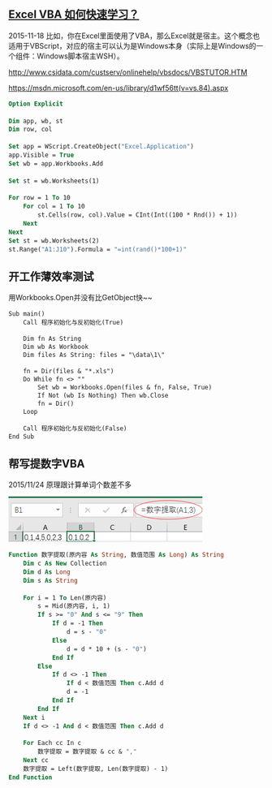 [Excel VBA 如何快速学习？](http://www.zhihu.com/question/20870802/answer/54998361)
----
2015-11-18
比如，你在Excel里面使用了VBA，那么Excel就是宿主。这个概念也适用于VBScript，对应的宿主可以认为是Windows本身（实际上是Windows的一个组件：Windows脚本宿主WSH）。
 
http://www.csidata.com/custserv/onlinehelp/vbsdocs/VBSTUTOR.HTM

https://msdn.microsoft.com/en-us/library/d1wf56tt(v=vs.84).aspx

```vb
Option Explicit

Dim app, wb, st
Dim row, col

Set app = WScript.CreateObject("Excel.Application")
app.Visible = True
Set wb = app.Workbooks.Add

Set st = wb.Worksheets(1)

For row = 1 To 10
    For col = 1 To 10
        st.Cells(row, col).Value = CInt(Int((100 * Rnd()) + 1))
    Next
Next
Set st = wb.Worksheets(2)
st.Range("A1:J10").Formula = "=int(rand()*100+1)"
```

开工作薄效率测试
----
用Workbooks.Open并没有比GetObject快~~
```vbs
Sub main()
    Call 程序初始化与反初始化(True)

    Dim fn As String
    Dim wb As Workbook
    Dim files As String: files = "\data\1\"
    
    fn = Dir(files & "*.xls")
    Do While fn <> ""
        Set wb = Workbooks.Open(files & fn, False, True)
        If Not (wb Is Nothing) Then wb.Close
        fn = Dir()
    Loop

    Call 程序初始化与反初始化(False)
End Sub
```

帮写提数字VBA 
----
2015/11/24
原理跟计算单词个数差不多

![](./image/QQ图片20151124145237.png)
```vb
Function 数字提取(原内容 As String, 数值范围 As Long) As String
    Dim c As New Collection
    Dim d As Long
    Dim s As String
    
    For i = 1 To Len(原内容)
        s = Mid(原内容, i, 1)
        If s >= "0" And s <= "9" Then
            If d = -1 Then
                d = s - "0"
            Else
                d = d * 10 + (s - "0")
            End If
        Else
            If d <> -1 Then
                If d < 数值范围 Then c.Add d
                d = -1
            End If
        End If
    Next i
    If d <> -1 And d < 数值范围 Then c.Add d
    
    For Each cc In c
        数字提取 = 数字提取 & cc & ","
    Next cc
    数字提取 = Left(数字提取, Len(数字提取) - 1)
End Function
```

